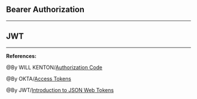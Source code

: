 ## **Bearer Authorization**


-----------------------------------------------

## **JWT**

-----------------------------------------------

**References:**

@By WILL KENTON/[Authorization Code](https://www.investopedia.com/terms/a/authorization-code.asp)

@By OKTA/[Access Tokens](https://www.oauth.com/oauth2-servers/access-tokens/)

@By JWT/[Introduction to JSON Web Tokens](https://blog.gitguardian.com/secrets-api-management/)